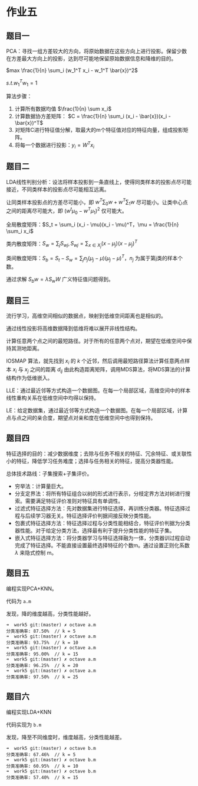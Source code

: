 # 作业五

## 题目一

PCA：寻找一组方差较大的方向，将原始数据在这些方向上进行投影。保留少数在方差最大方向上的投影，达到尽可能地保留原始数据信息和降维的目的。

$max \frac{1}{n} \sum_i  (w_1^T x_i - w_1^T \bar{x})^2$

$s.t. w_1^T w_1 = 1$

算法步骤：

1. 计算所有数据均值 $\frac{1}{n} \sum x_i$
2. 计算数据协方差矩阵： $C = \frac{1}{n} \sum_i (x_i - \bar{x})(x_i - \bar{x})^T$
3. 对矩阵C进行特征值分解，取最大的m个特征值对应的特征向量，组成投影矩阵。
4. 将每一个数据进行投影：$y_i = W^T x_i$

## 题目二

LDA线性判别分析：设法将样本投影到一条直线上，使得同类样本的投影点尽可能接近，不同类样本的投影点尽可能相互远离。

让同类样本投影点的方差尽可能小，即 $w^T \sum_0 w + w^T \sum_1 w$ 尽可能小。让类中心点之间的距离尽可能大，即 $(w^t \mu_0 - w^T \mu_1)^2$ 仅可能大。

全局散度矩阵：$S_t = \sum_i (x_i - \mu)(x_i - \mu)^T，\mu = \frac{1}{n} \sum_i x_i$

类内散度矩阵：$S_w = \sum_j S_{wj}, S_{wj} = \sum_{x \in X_j} (x-\mu_j)(x - \mu_j)^T$

类间散度矩阵：$S_b = S_t - S_w = \sum_j n_j (\mu_j - \mu)(\mu_j - \mu)^T$，$n_j$ 为属于第j类的样本个数。

通过求解 $S_b w = \lambda S_w W$ 广义特征值问题得到。

## 题目三

流行学习，高维空间相似的数据点，映射到低维空间距离也是相似的。

通过线性投影将高维数据降到低维将难以展开非线性结构。

计算任意两个点之间的最短路径。对于所有的任意两个点对，期望在低维空间中保持其测地距离。

IOSMAP 算法，就先找到 $x_i$ 的 $k$ 个近邻，然后调用最短路径算法计算任意两点样本 $x_i$ 与 $x_j$ 之间的距离 $d_{ij}$ 由此构造距离矩阵，调用MDS算法，将MDS算法的计算结构作为低维嵌入。

LLE：通过最近邻等方式构造一个数据图。在每一个局部区域，高维空间中的样本线性重构关系在低维空间中均得以保持。

LE：给定数据集，通过最近邻等方式构造一个数据图。在每一个局部区域，计算点与点之间的亲合度，期望点对亲和度在低维空间中也得到保持。

## 题目四

特征选择的目的：减少数据维度；去除与任务不相关的特征、冗余特征、或关联性小的特征，降低学习任务难度；选择与任务相关的特征，提高分类器性能。

总体技术路线：子集搜索+子集评价。

- 穷举法：计算量巨大。
- 分支定界法：将所有特征组合以树的形式进行表示，分枝定界方法对树进行搜索。需要满足特征评价准则对特征具有单调性。
- 过滤式特征选择方法：先对数据集进行特征选择，再训练分类器。特征选择过程与后续学习器无关。特征选择评价判据间接反映分类性能。
- 包裹式特征选择方法：特征选择过程与分类性能相结合，特征评价判据为分类器性能。对于给定分类方法，选择最有利于提升分类性能的特征子集。
- 嵌入式特征选择方法：将分类器学习与特征选择融为一体，分类器训过程自动完成了特征选择。不能直接设置最终选择特征的个数m。通过设置正则化系数 $\lambda$ 来隐式控制 m。

## 题目五

编程实现PCA+KNN。

代码为 `a.m`

发现，降的维度越高，分类性能越好。

```
➜  work5 git:(master) ✗ octave a.m
分类准确率: 87.50%  // k = 5
➜  work5 git:(master) ✗ octave a.m
分类准确率: 93.75%  // k = 10 
➜  work5 git:(master) ✗ octave a.m 
分类准确率: 95.00%  // k = 15
➜  work5 git:(master) ✗ octave a.m
分类准确率: 96.25%  // k = 20
➜  work5 git:(master) ✗ octave a.m
分类准确率: 97.50%  // k = 25
```

## 题目六

编程实现LDA+KNN

代码实现为 `b.m`

发现，降至不同维度时，维度越高，分类性能越差。

```
➜  work5 git:(master) ✗ octave b.m
分类准确率: 67.46%  // k = 5
➜  work5 git:(master) ✗ octave b.m
分类准确率: 60.95%  // k = 10
➜  work5 git:(master) ✗ octave b.m
分类准确率: 57.40%  // k = 15
```
